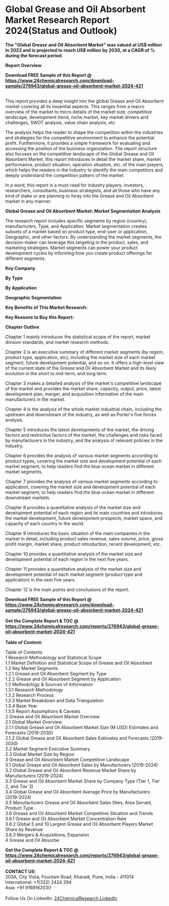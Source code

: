<h1>Global Grease and Oil Absorbent Market Research Report 2024(Status and Outlook)</h1><p><strong>The "Global Grease and Oil Absorbent Market" was valued at US$ million in 2023 and is projected to reach US$ million by 2030, at a CAGR of % during the forecast period.</strong></p><p>
<strong>Report Overview</strong></p><p>
</p><div><b>Download FREE Sample of this Report @ 
            <a href="https://www.24chemicalresearch.com/download-sample/276943/global-grease-oil-absorbent-market-2024-421">
            https://www.24chemicalresearch.com/download-sample/276943/global-grease-oil-absorbent-market-2024-421</a></b></div><br><p>This report provides a deep insight into the global Grease and Oil Absorbent market covering all its essential aspects. This ranges from a macro overview of the market to micro details of the market size, competitive landscape, development trend, niche market, key market drivers and challenges, SWOT analysis, value chain analysis, etc.</p><p>
</p><p>The analysis helps the reader to shape the competition within the industries and strategies for the competitive environment to enhance the potential profit. Furthermore, it provides a simple framework for evaluating and accessing the position of the business organization. The report structure also focuses on the competitive landscape of the Global Grease and Oil Absorbent Market, this report introduces in detail the market share, market performance, product situation, operation situation, etc. of the main players, which helps the readers in the industry to identify the main competitors and deeply understand the competition pattern of the market.</p><p>
</p><p>In a word, this report is a must-read for industry players, investors, researchers, consultants, business strategists, and all those who have any kind of stake or are planning to foray into the Grease and Oil Absorbent market in any manner.</p><p>
<strong>Global Grease and Oil Absorbent Market: Market Segmentation Analysis</strong></p><p>
</p><p>The research report includes specific segments by region (country), manufacturers, Type, and Application. Market segmentation creates subsets of a market based on product type, end-user or application, Geographic, and other factors. By understanding the market segments, the decision-maker can leverage this targeting in the product, sales, and marketing strategies. Market segments can power your product development cycles by informing how you create product offerings for different segments.</p><p>
<strong>Key Company</strong></p><p>
</p><p>
<strong>By Type</strong></p><p>
</p><p>
<strong>By Application</strong></p><p>
</p><p>
<strong>Geographic Segmentation</strong></p><p>
</p><p>
<strong>Key Benefits of This Market Research:</strong></p><p>
</p><p>
<strong>Key Reasons to Buy this Report:</strong></p><p>
</p><p>
<strong>Chapter Outline</strong></p><p>
</p><p>Chapter 1 mainly introduces the statistical scope of the report, market division standards, and market research methods.</p><p>
Chapter 2 is an executive summary of different market segments (by region, product type, application, etc), including the market size of each market segment, future development potential, and so on. It offers a high-level view of the current state of the Grease and Oil Absorbent Market and its likely evolution in the short to mid-term, and long term.</p><p>
Chapter 3 makes a detailed analysis of the market's competitive landscape of the market and provides the market share, capacity, output, price, latest development plan, merger, and acquisition information of the main manufacturers in the market.</p><p>
Chapter 4 is the analysis of the whole market industrial chain, including the upstream and downstream of the industry, as well as Porter's five forces analysis.</p><p>
Chapter 5 introduces the latest developments of the market, the driving factors and restrictive factors of the market, the challenges and risks faced by manufacturers in the industry, and the analysis of relevant policies in the industry.</p><p>
Chapter 6 provides the analysis of various market segments according to product types, covering the market size and development potential of each market segment, to help readers find the blue ocean market in different market segments.</p><p>
Chapter 7 provides the analysis of various market segments according to application, covering the market size and development potential of each market segment, to help readers find the blue ocean market in different downstream markets.</p><p>
Chapter 8 provides a quantitative analysis of the market size and development potential of each region and its main countries and introduces the market development, future development prospects, market space, and capacity of each country in the world.</p><p>
Chapter 9 introduces the basic situation of the main companies in the market in detail, including product sales revenue, sales volume, price, gross profit margin, market share, product introduction, recent development, etc.</p><p>
Chapter 10 provides a quantitative analysis of the market size and development potential of each region in the next five years.</p><p>
Chapter 11 provides a quantitative analysis of the market size and development potential of each market segment (product type and application) in the next five years.</p><p>
Chapter 12 is the main points and conclusions of the report.</p><div><b>Download FREE Sample of this Report @ 
            <a href="https://www.24chemicalresearch.com/download-sample/276943/global-grease-oil-absorbent-market-2024-421">
            https://www.24chemicalresearch.com/download-sample/276943/global-grease-oil-absorbent-market-2024-421</a></b></div><br><div><b>Get the Complete Report & TOC @ 
            <a href="https://www.24chemicalresearch.com/reports/276943/global-grease-oil-absorbent-market-2024-421">
            https://www.24chemicalresearch.com/reports/276943/global-grease-oil-absorbent-market-2024-421</a></b></div><br>
            <b>Table of Content:</b><p>Table of Contents<br />
1 Research Methodology and Statistical Scope<br />
1.1 Market Definition and Statistical Scope of Grease and Oil Absorbent<br />
1.2 Key Market Segments<br />
1.2.1 Grease and Oil Absorbent Segment by Type<br />
1.2.2 Grease and Oil Absorbent Segment by Application<br />
1.3 Methodology & Sources of Information<br />
1.3.1 Research Methodology<br />
1.3.2 Research Process<br />
1.3.3 Market Breakdown and Data Triangulation<br />
1.3.4 Base Year<br />
1.3.5 Report Assumptions & Caveats<br />
2 Grease and Oil Absorbent Market Overview<br />
2.1 Global Market Overview<br />
2.1.1 Global Grease and Oil Absorbent Market Size (M USD) Estimates and Forecasts (2019-2030)<br />
2.1.2 Global Grease and Oil Absorbent Sales Estimates and Forecasts (2019-2030)<br />
2.2 Market Segment Executive Summary<br />
2.3 Global Market Size by Region<br />
3 Grease and Oil Absorbent Market Competitive Landscape<br />
3.1 Global Grease and Oil Absorbent Sales by Manufacturers (2019-2024)<br />
3.2 Global Grease and Oil Absorbent Revenue Market Share by Manufacturers (2019-2024)<br />
3.3 Grease and Oil Absorbent Market Share by Company Type (Tier 1, Tier 2, and Tier 3)<br />
3.4 Global Grease and Oil Absorbent Average Price by Manufacturers (2019-2024)<br />
3.5 Manufacturers Grease and Oil Absorbent Sales Sites, Area Served, Product Type<br />
3.6 Grease and Oil Absorbent Market Competitive Situation and Trends<br />
3.6.1 Grease and Oil Absorbent Market Concentration Rate<br />
3.6.2 Global 5 and 10 Largest Grease and Oil Absorbent Players Market Share by Revenue<br />
3.6.3 Mergers & Acquisitions, Expansion<br />
4 Grease and Oil Absorbe</p><div><b>Get the Complete Report & TOC @ 
            <a href="https://www.24chemicalresearch.com/reports/276943/global-grease-oil-absorbent-market-2024-421">
            https://www.24chemicalresearch.com/reports/276943/global-grease-oil-absorbent-market-2024-421</a></b></div><br><b>CONTACT US:</b><br>
            203A, City Vista, Fountain Road, Kharadi, Pune, India - 411014<br>
            International: +1(332) 2424 294<br>
            Asia: +91 9169162030 <br><br>
            Follow Us On LinkedIn: <a href="https://www.linkedin.com/company/24chemicalresearch/">24ChemicalResearch LinkedIn</a>